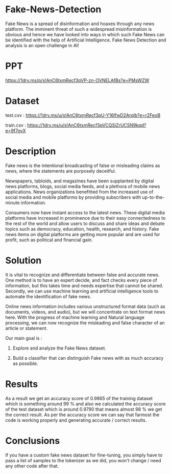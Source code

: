 # Fake-News-Detection

Fake News is a spread of disinformation and hoaxes through any news platform. The imminent threat of such a widespread misinformation is obvious and hence we have looked into ways in which such Fake News can be identified with the help of Artificial Intelligence. Fake News Detection and analysis is an open challenge in AI!

# PPT 
https://1drv.ms/p/s!AnC6txmRecf3pVP-zn-OVNELAfBs?e=PMsWZW

# Dataset 
test.csv : https://1drv.ms/u/s!AnC6txmRecf3pU-Y16lfwD2Arqlb?e=r2FeoB

train.csv : https://1drv.ms/u/s!AnC6txmRecf3pVCQSiZrUCSN9kqd?e=9f7ovX

# Description
Fake news is the intentional broadcasting of false or misleading claims as news, where the statements are purposely deceitful.

Newspapers, tabloids, and magazines have been supplanted by digital news platforms, blogs, social media feeds, and a plethora of mobile news applications. News organizations benefitted from the increased use of social media and mobile platforms by providing subscribers with up-to-the-minute information.

Consumers now have instant access to the latest news. These digital media platforms have increased in prominence due to their easy connectedness to the rest of the world and allow users to discuss and share ideas and debate topics such as democracy, education, health, research, and history. Fake news items on digital platforms are getting more popular and are used for profit, such as political and financial gain.

# Solution
It is vital to recognize and differentiate between false and accurate news. One method is to have an expert decide, and fact checks every piece of information, but this takes time and needs expertise that cannot be shared. Secondly, we can use machine learning and artificial intelligence tools to automate the identification of fake news.

Online news information includes various unstructured format data (such as documents, videos, and audio), but we will concentrate on text format news here. With the progress of machine learning and Natural language processing, we can now recognize the misleading and false character of an article or statement.

Our main goal is :

1. Explore and analyze the Fake News dataset.

2. Build a classifier that can distinguish Fake news with as much accuracy as possible.

# Results
As a result we get an accuracy score of  0.9865 of the training dataset which is something around 99 % and also we calculated the accuracy score of the test dataset which is around 0.9790 that means almost 98 % we get the correct result. As per the accuracy score we can say that farmost the code is working properly and generating accurate / correct results. 

# Conclusions
If you have a custom fake news dataset for fine-tuning, you simply have to pass a list of samples to the tokenizer as we did, you won't change / need any other code after that.
